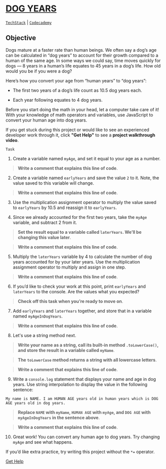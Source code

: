 # [DOG YEARS](https://drive.google.com/file/d/1MbZ3qizIX4vWlWta-pL_34Pd7PHb2ham/view?usp=sharing)
[`TechStack`](https://techstack.surge.sh) | [`Codecademy`](http://ssqt.co/mQfpbL0)

## Objective

Dogs mature at a faster rate than human beings. We often say a dog’s age can be calculated in “dog years” to account for their growth compared to a human of the same age. In some ways we could say, time moves quickly for dogs — 8 years in a human’s life equates to 45 years in a dog’s life. How old would you be if you were a dog?

Here’s how you convert your age from “human years” to “dog years”:

- The first two years of a dog’s life count as 10.5 dog years each.

- Each year following equates to 4 dog years.

Before you start doing the math in your head, let a computer take care of it! With your knowledge of math operators and variables, use JavaScript to convert your human age into dog years.

If you get stuck during this project or would like to see an experienced developer work through it, click **"Get Help"** to see a **project walkthrough video**.

```
Task
```

1. Create a variable named `myAge`, and set it equal to your age as a number.

> **Write a comment that explains this line of code**.

2. Create a variable named `earlyYears` and save the value `2` to it. Note, the value saved to this variable will change.

> **Write a comment that explains this line of code**.

3. Use the multiplication assignment operator to multiply the value saved to `earlyYears` by 10.5 and reassign it to `earlyYears`.

4. Since we already accounted for the first two years, take the `myAge` variable, and subtract 2 from it.

> **Set the result equal to a variable called `laterYears`. We’ll be changing this value later**.

> **Write a comment that explains this line of code**.

5. Multiply the `laterYears` variable by 4 to calculate the number of dog years accounted for by your later years. Use the multiplication assignment operator to multiply and assign in one step.

> **Write a comment that explains this line of code**.

6. If you’d like to check your work at this point, print `earlyYears` and `laterYears` to the console. Are the values what you expected?

> **Check off this task when you’re ready to move on**.

7. Add `earlyYears` and `laterYears` together, and store that in a variable named `myAgeInDogYears`.

> **Write a comment that explains this line of code**.
 
8. Let's use a string method next.

> **Write your name as a string, call its built-in method `.toLowerCase()`, and store the result in a variable called `myName`**.

> **The `toLowerCase` method returns a string with all lowercase letters**.

> **Write a comment that explains this line of code**.

9. Write a `console.log` statement that displays your name and age in dog years. Use string interpolation to display the value in the following sentence:

```
My name is NAME. I am HUMAN AGE years old in human years which is DOG AGE years old in dog years.
```

> **Replace `NAME` with `myName`, `HUMAN AGE` with `myAge`, and `DOG AGE` with `myAgeInDogYears` in the sentence above**.

> **Write a comment that explains this line of code**.

10. Great work! You can convert any human age to dog years. Try changing `myAge` and see what happens.

If you’d like extra practice, try writing this project without the `*=` operator.

[Get Help](https://www.youtube.com/watch?v=datt0bbuUsI)
